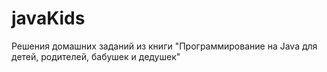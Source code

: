 # javaKids
Решения домашних заданий из книги "Программирование на Java для детей, родителей, бабушек и дедушек"
